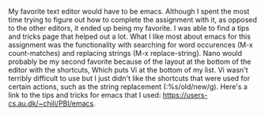 
My favorite text editor would have to be emacs. Although I spent the most time trying to figure out how to complete the assignment with it, as opposed to the other editors, it ended up being my favorite. I was able to find a tips and tricks page that helped out a lot. What I like most about emacs for this assignment was the functionality with searching for word occurences (M-x count-matches) and replacing strings (M-x replace-string). Nano would probably be my second favorite because of the layout at the bottom of the editor with the shortcuts, Which puts Vi at the bottom of my list. Vi wasn't terribly difficult to use but I just didn't like the shortcuts that were used for certain actions, such as the string replacement (:%s/old/new/g). Here's a link to the tips and tricks for emacs that I used: https://users-cs.au.dk/~chili/PBI/emacs.

